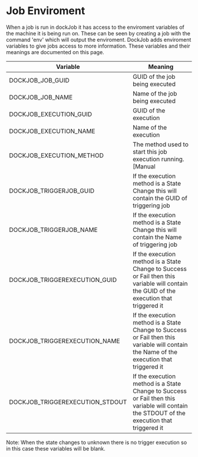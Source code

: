 # Job Enviroment

When a job is run in dockJob it has access to the enviroment variables of the machine it is being run on. These can be seen by creating a job with the command 'env' which will output the enviroment.
DockJob adds enviroment variables to give jobs access to more information. These variables and their meanings are documented on this page.

 | Variable | Meaning |
 |----------|---------|
 | DOCKJOB_JOB_GUID | GUID of the job being executed |
 | DOCKJOB_JOB_NAME | Name of the job being executed |
 | DOCKJOB_EXECUTION_GUID | GUID of the execution |
 | DOCKJOB_EXECUTION_NAME | Name of the execution |
 | DOCKJOB_EXECUTION_METHOD | The method used to start this job execution running. [Manual|Scheduled|StateChangeToSuccess|StateChangeToFail|StateChangeToUnknown] |
 | DOCKJOB_TRIGGERJOB_GUID | If the execution method is a State Change this will contain the GUID of triggering job |
 | DOCKJOB_TRIGGERJOB_NAME | If the execution method is a State Change this will contain the Name of triggering job |
 | DOCKJOB_TRIGGEREXECUTION_GUID | If the execution method is a State Change to Success or Fail then this variable will contain the GUID of the execution that triggered it |
 | DOCKJOB_TRIGGEREXECUTION_NAME | If the execution method is a State Change to Success or Fail then this variable will contain the Name of the execution that triggered it |
 | DOCKJOB_TRIGGEREXECUTION_STDOUT | If the execution method is a State Change to Success or Fail then this variable will contain the STDOUT of the execution that triggered it |


Note: When the state changes to unknown there is no trigger execution so in this case these variables will be blank.
